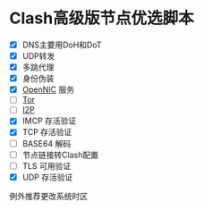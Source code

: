 # Clash高级版节点优选脚本

- [x] DNS主要用DoH和DoT  
- [x] UDP转发  
- [x] 多跳代理  
- [x] 身份伪装  
- [x] [OpenNIC](https://www.opennic.org/) 服务  
- [ ] [Tor](https://gitlab.torproject.org)  
- [ ] [I2P](https://github.com/i2p/i2p.i2p)  
- [x] IMCP 存活验证  
- [x] TCP 存活验证  
- [ ] BASE64 解码  
- [ ] 节点链接转Clash配置  
- [ ] TLS 可用验证  
- [x] UDP 存活验证  

例外推荐更改系统时区
